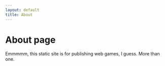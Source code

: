 ```yaml
---
layout: default
title: About
---
```


# About page

Emmmmm, this static site is for publishing web games, I guess. More than one.